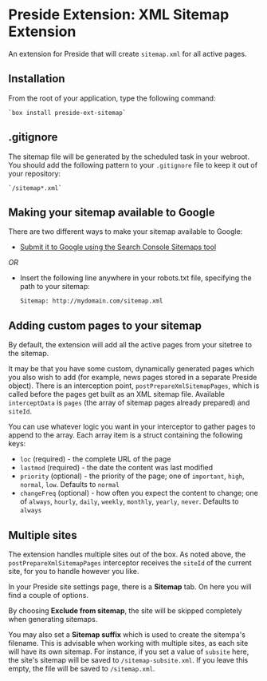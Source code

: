 # Preside Extension: XML Sitemap Extension

An extension for Preside that will create `sitemap.xml` for all active pages.

## Installation

From the root of your application, type the following command:

	`box install preside-ext-sitemap`

## .gitignore

The sitemap file will be generated by the scheduled task in your webroot. You should add the following pattern to your `.gitignore` file to keep it out of your repository:

	`/sitemap*.xml`

## Making your sitemap available to Google

There are two different ways to make your sitemap available to Google:

* [Submit it to Google using the Search Console Sitemaps tool](https://www.google.com/webmasters/tools/sitemap-list)

*OR*

* Insert the following line anywhere in your robots.txt file, specifying the path to your sitemap:

	`Sitemap: http://mydomain.com/sitemap.xml`

## Adding custom pages to your sitemap

By default, the extension will add all the active pages from your sitetree to the sitemap.

It may be that you have some custom, dynamically generated pages which you also wish to add (for example, news pages stored in a separate Preside object). There is an interception point, `postPrepareXmlSitemapPages`, which is called before the pages get built as an XML sitemap file. Available `interceptData` is `pages` (the array of sitemap pages already prepared) and `siteId`.

You can use whatever logic you want in your interceptor to gather pages to append to the array. Each array item is a struct containing the following keys:

* `loc` (required) - the complete URL of the page
* `lastmod` (required) - the date the content was last modified
* `priority` (optional) - the priority of the page; one of `important`, `high`, `normal`, `low`. Defaults to `normal`
* `changeFreq` (optional) - how often you expect the content to change; one of `always`, `hourly`, `daily`, `weekly`, `monthly`, `yearly`, `never`. Defaults to `always`

## Multiple sites

The extension handles multiple sites out of the box. As noted above, the `postPrepareXmlSitemapPages` interceptor receives the `siteId` of the current site, for you to handle however you like.

In your Preside site settings page, there is a **Sitemap** tab. On here you will find a couple of options.

By choosing **Exclude from sitemap**, the site will be skipped completely when generating sitemaps.

You may also set a **Sitemap suffix** which is used to create the sitempa's filename. This is advisable when working with multiple sites, as each site will have its own sitemap. For instance, if you set a value of `subsite` here, the site's sitemap will be saved to `/sitemap-subsite.xml`. If you leave this empty, the file will be saved to `/sitemap.xml`.